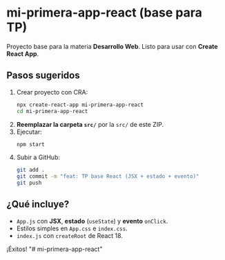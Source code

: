 # mi-primera-app-react (base para TP)

Proyecto base para la materia **Desarrollo Web**. Listo para usar con **Create React App**.

## Pasos sugeridos

1. Crear proyecto con CRA:
   ```bash
   npx create-react-app mi-primera-app-react
   cd mi-primera-app-react
   ```
2. **Reemplazar la carpeta `src/`** por la `src/` de este ZIP.
3. Ejecutar:
   ```bash
   npm start
   ```
4. Subir a GitHub:
   ```bash
   git add .
   git commit -m "feat: TP base React (JSX + estado + evento)"
   git push
   ```

## ¿Qué incluye?
- `App.js` con **JSX**, **estado** (`useState`) y **evento** `onClick`.
- Estilos simples en `App.css` e `index.css`.
- `index.js` con `createRoot` de React 18.

¡Éxitos!
"# mi-primera-app-react" 
